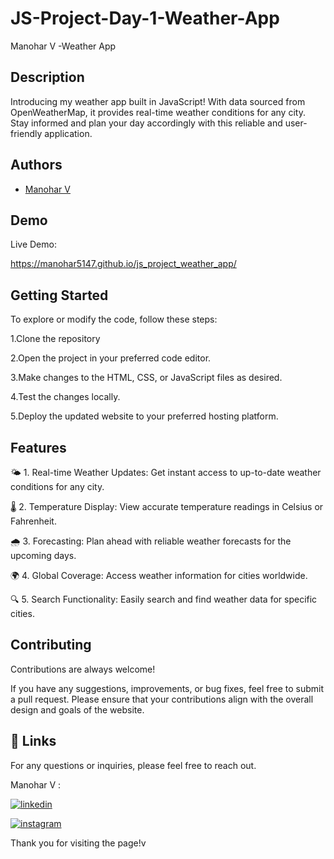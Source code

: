 # JS-Project-Day-1-Weather-App

Manohar V -Weather App
## Description 

Introducing my weather app built in JavaScript! With data sourced from OpenWeatherMap, it provides real-time weather conditions for any city. Stay informed and plan your day accordingly with this reliable and user-friendly application.
## Authors

- [Manohar V](https://www.github.com/Manohar5147) 


## Demo

Live Demo:

  https://manohar5147.github.io/js_project_weather_app/ 
## Getting Started

To explore or modify the code, follow these steps:

1.Clone the repository

2.Open the project in your preferred code editor.

3.Make changes to the HTML, CSS, or JavaScript files as desired.

4.Test the changes locally.

5.Deploy the updated website to your preferred hosting platform.


## Features

🌤️ 1.️ Real-time Weather Updates: Get instant access to up-to-date weather conditions for any city.

🌡️ 2.️ Temperature Display: View accurate temperature readings in Celsius or Fahrenheit.

🌧️ 3.️ Forecasting: Plan ahead with reliable weather forecasts for the upcoming days.

🌍 4.️ Global Coverage: Access weather information for cities worldwide.

🔍 5.️ Search Functionality: Easily search and find weather data for specific cities.



## Contributing

Contributions are always welcome!

If you have any suggestions, improvements, or bug fixes, feel free to submit a pull request. Please ensure that your contributions align with the overall design and goals of the website. 


## 🔗 Links

For any questions or inquiries, please feel free to reach out. 

Manohar V :

[![linkedin](https://img.shields.io/badge/linkedin-0A66C2?style=for-the-badge&logo=linkedin&logoColor=white)](https://www.linkedin.com/in/manohar-v-643892225)

[![instagram](https://img.shields.io/badge/instagram-E4405F?style=for-the-badge&logo=instagram&logoColor=white)](https://www.instagram.com/my_self_manu_?igshid=NGExMmI2YTkyZg)


Thank you for visiting the page!v
